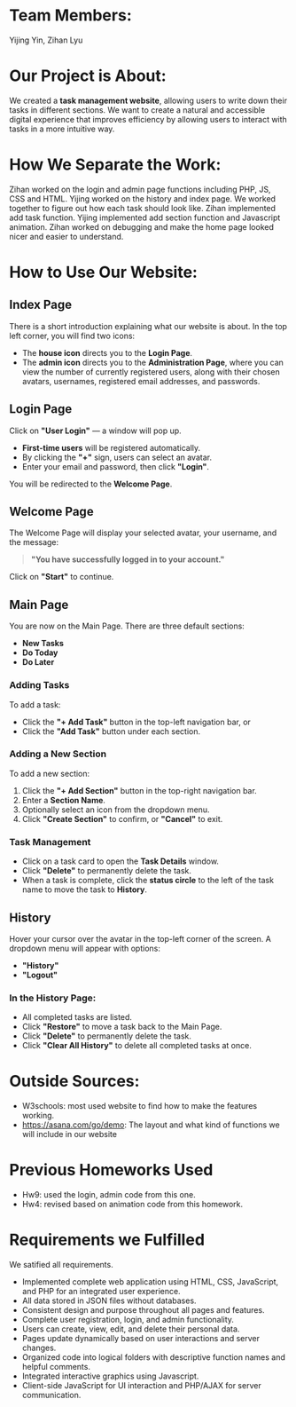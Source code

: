 # Team Members: 
Yijing Yin, Zihan Lyu
# Our Project is About:
We created a **task management website**, allowing users to write down their tasks in different sections. We want to create a natural and accessible digital experience that improves efficiency by allowing users to interact with tasks in a more intuitive way.
# How We Separate the Work:
Zihan worked on the login and admin page functions including PHP, JS, CSS and HTML. Yijing worked on the history and index page. We worked together to figure out how each task should look like. Zihan implemented add task function. Yijing implemented add section function and Javascript animation. Zihan worked on debugging and make the home page looked nicer and easier to understand. 
# How to Use Our Website:
## Index Page
There is a short introduction explaining what our website is about. In the top left corner, you will find two icons:

- The **house icon** directs you to the **Login Page**.
- The **admin icon** directs you to the **Administration Page**, where you can view the number of currently registered users, along with their chosen avatars, usernames, registered email addresses, and passwords.

## Login Page
Click on **"User Login"** — a window will pop up.

- **First-time users** will be registered automatically.
- By clicking the **"+"** sign, users can select an avatar.
- Enter your email and password, then click **"Login"**.

You will be redirected to the **Welcome Page**.

## Welcome Page
The Welcome Page will display your selected avatar, your username, and the message:

> **"You have successfully logged in to your account."**

Click on **"Start"** to continue.

## Main Page
You are now on the Main Page. There are three default sections:

- **New Tasks**
- **Do Today**
- **Do Later**

### Adding Tasks
To add a task:

- Click the **"+ Add Task"** button in the top-left navigation bar, or
- Click the **"Add Task"** button under each section.

### Adding a New Section
To add a new section:

1. Click the **"+ Add Section"** button in the top-right navigation bar.
2. Enter a **Section Name**.
3. Optionally select an icon from the dropdown menu.
4. Click **"Create Section"** to confirm, or **"Cancel"** to exit.

### Task Management

- Click on a task card to open the **Task Details** window.
- Click **"Delete"** to permanently delete the task.
- When a task is complete, click the **status circle** to the left of the task name to move the task to **History**.

## History
Hover your cursor over the avatar in the top-left corner of the screen. A dropdown menu will appear with options:

- **"History"**
- **"Logout"**

### In the History Page:

- All completed tasks are listed.
- Click **"Restore"** to move a task back to the Main Page.
- Click **"Delete"** to permanently delete the task.
- Click **"Clear All History"** to delete all completed tasks at once.

# Outside Sources: 
- W3schools: most used website to find how to make the features working. 
- https://asana.com/go/demo: The layout and what kind of functions we will include in our website

# Previous Homeworks Used
- Hw9: used the login, admin code from this one.
- Hw4: revised based on animation code from this homework.

# Requirements we Fulfilled
We satified all requirements.
- Implemented complete web application using HTML, CSS, JavaScript, and PHP for an integrated user experience.
- All data stored in JSON files without databases.
- Consistent design and purpose throughout all pages and features.
- Complete user registration, login, and admin functionality.
- Users can create, view, edit, and delete their personal data.
- Pages update dynamically based on user interactions and server changes.
- Organized code into logical folders with descriptive function names and helpful comments.
- Integrated interactive graphics using Javascript.
- Client-side JavaScript for UI interaction and PHP/AJAX for server communication.
